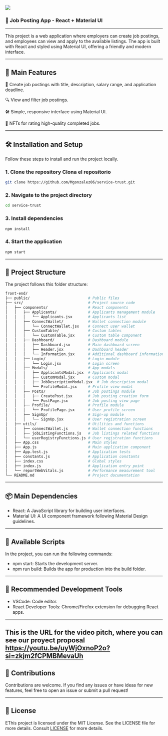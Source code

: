
[![](https://markdown-videos.deta.dev/youtube/NarBox1LkYc)](https://youtu.be/NarBox1LkYc)

###  🚀 Job Posting App - React + Material UI

---

This project is a web application where employers can create job postings, and employees can view and apply to the available listings. The app is built with React and styled using Material UI, offering a friendly and modern interface.

---

🌟 Main Features
---

📝 Create job postings with title, description, salary range, and application deadline.

🔍 View and filter job postings.

🛠️ Simple, responsive interface using Material UI.

🎨 NFTs for rating high-quality completed jobs.

---
🛠️ Installation and Setup
---

Follow these steps to install and run the project locally.

### 1. Clone the repository Clona el repositorio

```bash
git clone https://github.com/Mgonzalez06/service-trust.git
```
### 2. Navigate to the project directory

```bash
cd service-trust
```
### 3. Install dependencies

```bash
npm install
```

### 4. Start the application

```bash
npm start
```

---
🌿 Project Structure
---
The project follows this folder structure:
``` bash
front-end/
├── public/                          # Public files
├── src/                             # Project source code
│   ├── components/                  # React components
│   │   ├── Applicants/              # Applicants management module
│   │   │   └── Applicants.jsx       # Applicants list
│   │   ├── ConnectWallet/           # Wallet connection module
│   │   │   └── ConnectWallet.jsx    # Connect user wallet
│   │   ├── CustomTable/             # Custom tables
│   │   │   └── CustomTable.jsx      # Custom table component
│   │   ├── Dashboard/               # Dashboard module
│   │   │   ├── Dashboard.jsx        # Main dashboard screen
│   │   │   ├── Header.jsx           # Dashboard header
│   │   │   └── Information.jsx      # Additional dashboard information
│   │   ├── Login/                   # Login module
│   │   │   └── Login.jsx            # Login screen
│   │   ├── Modals/                  # App modals
│   │   │   ├── ApplicantsModal.jsx  # Applicants modal
│   │   │   ├── CustomModal.jsx      # Custom modal
│   │   │   ├── JobDescriptionModal.jsx  # Job description modal
│   │   │   └── ProfileModal.jsx     # Profile view modal
│   │   ├── Posts/                   # Job postings module
│   │   │   ├── CreatePost.jsx       # Job posting creation form
│   │   │   └── PostPage.jsx         # Job posting view page
│   │   ├── Profile/                 # Profile module
│   │   │   └── ProfilePage.jsx      # User profile screen
│   │   ├── SignUp/                  # Sign-up module
│   │   │   └── SignUp.jsx           # User registration screen
│   ├── utils/                       # Utilities and functions
│   │   ├── connectWallet.js         # Wallet connection functions
│   │   ├── jobListingFunctions.js   # Job listings related functions
│   │   └── userRegistryFunctions.js # User registration functions
│   ├── App.css                      # Main styles
│   ├── App.js                       # Main application component
│   ├── App.test.js                  # Application tests
│   ├── constants.js                 # Application constants
│   ├── index.css                    # Global styles
│   ├── index.js                     # Application entry point
│   └── reportWebVitals.js           # Performance measurement tool
└── README.md                        # Project documentation
```
---
📦 Main Dependencies
---
- React: A JavaScript library for building user interfaces.
- Material UI: A UI component framework following Material Design guidelines.
---
🚀 Available Scripts
---
In the project, you can run the following commands:
- npm start: Starts the development server.
- npm run build: Builds the app for production into the build folder.
---
🔧 Recommended Development Tools
---
- VSCode: Code editor.
- React Developer Tools: Chrome/Firefox extension for debugging React apps.
---

  This is the URL for the video pitch, where you can see our proyect proposal 
https://youtu.be/uyWjOxnoP2o?si=zkjm2fCPMBMevaUh
---
🤝 Contributions
---

Contributions are welcome. If you find any issues or have ideas for new features, feel free to open an issue or submit a pull request!

---

📝 License
---

EThis project is licensed under the MIT License. See the LICENSE file for more details. Consult [LICENSE](https://opensource.org/license/mit) for more details.
